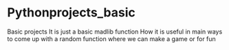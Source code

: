 # Pythonprojects_basic
Basic projects
It is just a basic madlib function 
How it is useful in main ways to come up with a random function where we can make a game or for fun
